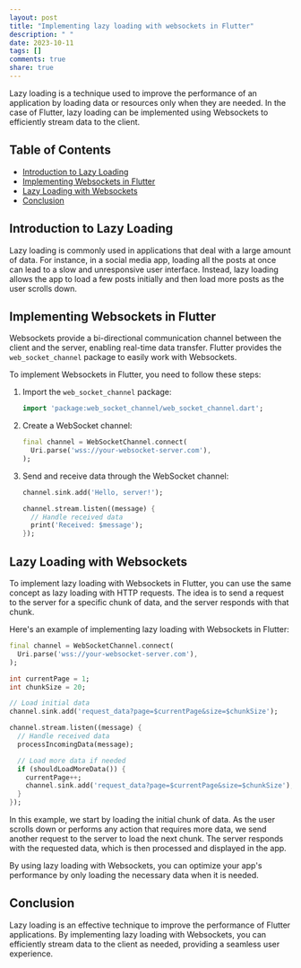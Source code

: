 ```yaml
---
layout: post
title: "Implementing lazy loading with websockets in Flutter"
description: " "
date: 2023-10-11
tags: []
comments: true
share: true
---
```


Lazy loading is a technique used to improve the performance of an application by loading data or resources only when they are needed. In the case of Flutter, lazy loading can be implemented using Websockets to efficiently stream data to the client.

## Table of Contents
- [Introduction to Lazy Loading](#introduction-to-lazy-loading)
- [Implementing Websockets in Flutter](#implementing-websockets-in-flutter)
- [Lazy Loading with Websockets](#lazy-loading-with-websockets)
- [Conclusion](#conclusion)

## Introduction to Lazy Loading

Lazy loading is commonly used in applications that deal with a large amount of data. For instance, in a social media app, loading all the posts at once can lead to a slow and unresponsive user interface. Instead, lazy loading allows the app to load a few posts initially and then load more posts as the user scrolls down.

## Implementing Websockets in Flutter

Websockets provide a bi-directional communication channel between the client and the server, enabling real-time data transfer. Flutter provides the `web_socket_channel` package to easily work with Websockets.

To implement Websockets in Flutter, you need to follow these steps:

1. Import the `web_socket_channel` package:
   ```dart
   import 'package:web_socket_channel/web_socket_channel.dart';
   ```

2. Create a WebSocket channel:
   ```dart
   final channel = WebSocketChannel.connect(
     Uri.parse('wss://your-websocket-server.com'),
   );
   ```

3. Send and receive data through the WebSocket channel:
   ```dart
   channel.sink.add('Hello, server!');

   channel.stream.listen((message) {
     // Handle received data
     print('Received: $message');
   });
   ```

## Lazy Loading with Websockets

To implement lazy loading with Websockets in Flutter, you can use the same concept as lazy loading with HTTP requests. The idea is to send a request to the server for a specific chunk of data, and the server responds with that chunk.

Here's an example of implementing lazy loading with Websockets in Flutter:

```dart
final channel = WebSocketChannel.connect(
  Uri.parse('wss://your-websocket-server.com'),
);

int currentPage = 1;
int chunkSize = 20;

// Load initial data
channel.sink.add('request_data?page=$currentPage&size=$chunkSize');

channel.stream.listen((message) {
  // Handle received data
  processIncomingData(message);

  // Load more data if needed
  if (shouldLoadMoreData()) {
    currentPage++;
    channel.sink.add('request_data?page=$currentPage&size=$chunkSize');
  }
});
```

In this example, we start by loading the initial chunk of data. As the user scrolls down or performs any action that requires more data, we send another request to the server to load the next chunk. The server responds with the requested data, which is then processed and displayed in the app.

By using lazy loading with Websockets, you can optimize your app's performance by only loading the necessary data when it is needed.

## Conclusion

Lazy loading is an effective technique to improve the performance of Flutter applications. By implementing lazy loading with Websockets, you can efficiently stream data to the client as needed, providing a seamless user experience.